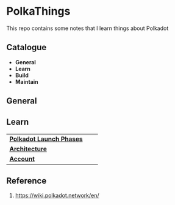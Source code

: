 # PolkaThings
This repo contains some notes that I learn things about Polkadot

## Catalogue

- **General**
- **Learn**
- **Build**
- **Maintain**

## General

## Learn

#### 

#### 

|                                                              |      |      |
| ------------------------------------------------------------ | ---- | ---- |
| [**Polkadot Launch Phases**](https://github.com/Whisker17/PolkaThings/blob/main/PolkadotLaunchPhases.md) |      |      |
| [**Architecture**](https://github.com/Whisker17/PolkaThings/blob/main/Architecture.md) |      |      |
| [**Account**](https://github.com/Whisker17/PolkaThings/blob/main/Accounts.md) |      |      |



## Reference

1. https://wiki.polkadot.network/en/

